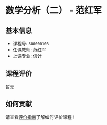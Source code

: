 # 数学分析（二） - 范红军

## 基本信息

- 课程号: `30000010B`
- 任课教师: 范红军
- 上课专业: 信计

## 课程评价

暂无

## 如何贡献

请查看[评价指南](../how-to-comment.md)了解如何评价课程！
